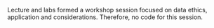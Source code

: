 Lecture and labs formed a workshop session focused on data ethics, application and considerations.
Therefore, no code for this session.